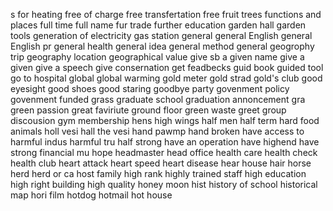 s for heating
free of charge
free transfertation
free
fruit trees
functions and places
full time
full name
fur trade
further education
garden hall
garden tools
generation of electricity
gas station
general
general English
general English pr
general health
general idea
general method
general
geogrophy trip
geography location
geographical value
give sb a
given name
give a 
given
give a speech
give consernation
get feadbecks
guid book
guided tool
go to hospital
global
global warming
gold meter
gold strad
gold's club
good eyesight
good shoes
good staring
goodbye party
govenment policy
govenment funded
grass
graduate school
graduation annoncement
gra
green passion
great faviriute
ground floor
green waste
greet
group discousion
gym membership
hens
high wings
half men
half term
hard food animals
holl vesi
hall the vesi
hand pawmp
hand broken
have access to
harmful indus
harmful tru
half strong
have an operation
have highend
have strong financial mu
hope
headmaster
head office
health care
health check
health club
heart attack
heart speed
heart disease
hear 
house hair
horse
herd
herd or ca
host family
high rank
highly trained staff
high education
high right building
high quality 
honey moon
hist
history of school
historical map
hori film
hotdog
hotmail
hot house